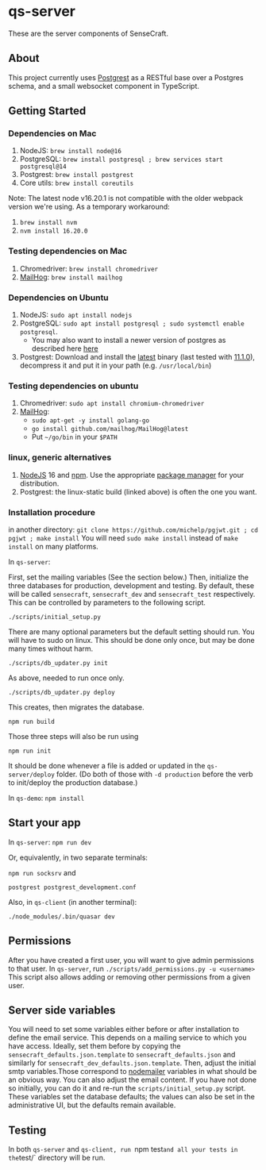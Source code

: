 # qs-server

These are the server components of SenseCraft.

## About

This project currently uses [Postgrest](http://postgrest.org) as a RESTful base over a Postgres schema, and a small websocket component in TypeScript.

## Getting Started

### Dependencies on Mac

1. NodeJS: `brew install node@16`
2. PostgreSQL: `brew install postgresql ; brew services start postgresql@14`
3. Postgrest: `brew install postgrest`
4. Core utils: `brew install coreutils`

Note: The latest node v16.20.1 is not compatible with the older webpack version we're using.
As a temporary workaround:

1. `brew install nvm`
2. `nvm install 16.20.0`

### Testing dependencies on Mac

1. Chromedriver: `brew install chromedriver`
2. [MailHog](https://github.com/mailhog/MailHog): `brew install mailhog`

### Dependencies on Ubuntu

1. NodeJS: `sudo apt install nodejs`
2. PostgreSQL: `sudo apt install postgresql ; sudo systemctl enable postgresql`.
   * You may also want to install a newer version of postgres as described here [here](https://www.postgresql.org/download/linux/ubuntu/)
3. Postgrest: Download and install the [latest](https://github.com/PostgREST/postgrest/releases/latest) binary (last tested with [11.1.0](https://github.com/PostgREST/postgrest/releases/tag/v11.1.0)), decompress it and put it in your path (e.g. `/usr/local/bin`)

### Testing dependencies on ubuntu

1. Chromedriver: `sudo apt install chromium-chromedriver`
2. [MailHog](https://github.com/mailhog/MailHog):
   * `sudo apt-get -y install golang-go`
   * `go install github.com/mailhog/MailHog@latest`
   * Put `~/go/bin` in your `$PATH`

### linux, generic alternatives

1. [NodeJS](https://nodejs.org/) 16 and [npm](https://www.npmjs.com/). Use the appropriate [package manager](https://nodejs.org/en/download/package-manager/) for your distribution.
2. Postgrest: the linux-static build (linked above) is often the one you want.

### Installation procedure

in another directory: `git clone https://github.com/michelp/pgjwt.git ; cd pgjwt ; make install`
You will need `sudo make install` instead of `make install` on many platforms.

In `qs-server`:

First, set the mailing variables (See the section below.)
Then, initialize the three databases for production, development and testing. By default, these will be called `sensecraft`, `sensecraft_dev` and `sensecraft_test` respectively. This can be controlled by parameters to the following script.

`./scripts/initial_setup.py`

There are many optional parameters but the default setting should run. You will have to sudo on linux.
This should be done only once, but may be done many times without harm.

`./scripts/db_updater.py init`

As above, needed to run once only.

`./scripts/db_updater.py deploy`

This creates, then migrates the database.

`npm run build`

Those three steps will also be run using

`npm run init`

It should be done whenever a file is added or updated in the `qs-server/deploy` folder.
(Do both of those with `-d production` before the verb to init/deploy the production database.)


In `qs-demo`:
`npm install`

## Start your app

In `qs-server`:
```npm run dev```

Or, equivalently, in two separate terminals:

```npm run socksrv```
and
```
postgrest postgrest_development.conf
```

Also, in `qs-client` (in another terminal):
```
./node_modules/.bin/quasar dev
```

## Permissions

After you have created a first user, you will want to give admin permissions to that user.
In `qs-server`, run `./scripts/add_permissions.py -u <username>`
This script also allows adding or removing other permissions from a given user.

## Server side variables

You will need to set some variables either before or after installation to define the email service. This depends on a mailing service to which you have access. Ideally, set them before by copying the `sensecraft_defaults.json.template` to `sensecraft_defaults.json` and similarly for `sensecraft_dev_defaults.json.template`. Then, adjust the initial smtp variables.Those correspond to [nodemailer](https://nodemailer.com/smtp/) variables in what should be an obvious way.  You can also adjust the email content. If you have not done so initially, you can do it and re-run the `scripts/initial_setup.py` script. These variables set the database defaults; the values can also be set in the administrative UI, but the defaults remain available.

## Testing

In both `qs-server` and `qs-client, run `npm test` and all your tests in the `test/` directory will be run.
